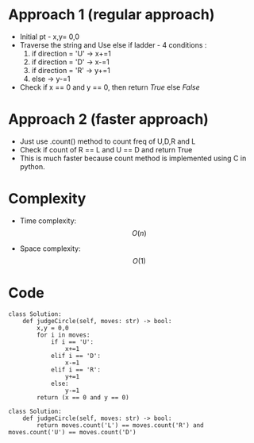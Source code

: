 # Approach 1 (regular approach)
- Initial pt - x,y= 0,0
- Traverse the string and Use else if ladder - 4 conditions :
  1. if direction = 'U' -> x+=1
  2. if direction = 'D' -> x-=1
  3. if direction = 'R' -> y+=1
  4. else -> y-=1
- Check if x == 0 and y == 0, then return *True* else *False* 

# Approach 2 (faster approach)
- Just use .count() method to count freq of U,D,R and L
- Check if count of R == L and U == D and return True
- This is much faster because count method is implemented using C in python.

# Complexity
- Time complexity:
$$O(n)$$

- Space complexity:
$$O(1)$$

# Code

```python3(approach1) []
class Solution:
    def judgeCircle(self, moves: str) -> bool:
        x,y = 0,0
        for i in moves:
            if i == 'U':
                x+=1
            elif i == 'D':
                x-=1
            elif i == 'R':
                y+=1
            else:
                y-=1
        return (x == 0 and y == 0)
```
```python3(approach2) []
class Solution:
    def judgeCircle(self, moves: str) -> bool:
        return moves.count('L') == moves.count('R') and moves.count('U') == moves.count('D')

```


